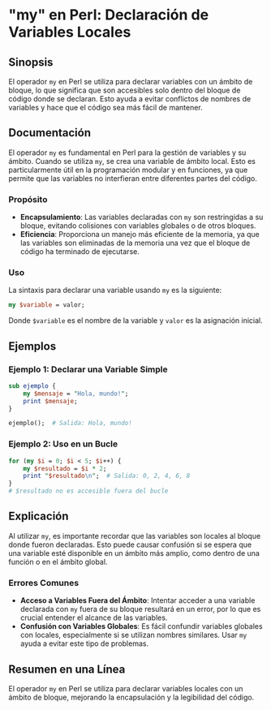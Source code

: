 <!--
Meta Description: # "my" en Perl: Declaración de Variables Locales ## Sinopsis El operador `my` en Perl se utiliza para declarar variables con un ámbito de bloque, lo q...
Meta Keywords: variables, que, una, variable, perl
-->

# "my" en Perl: Declaración de Variables Locales

## Sinopsis
El operador `my` en Perl se utiliza para declarar variables con un ámbito de bloque, lo que significa que son accesibles solo dentro del bloque de código donde se declaran. Esto ayuda a evitar conflictos de nombres de variables y hace que el código sea más fácil de mantener.

## Documentación
El operador `my` es fundamental en Perl para la gestión de variables y su ámbito. Cuando se utiliza `my`, se crea una variable de ámbito local. Esto es particularmente útil en la programación modular y en funciones, ya que permite que las variables no interfieran entre diferentes partes del código.

### Propósito
- **Encapsulamiento**: Las variables declaradas con `my` son restringidas a su bloque, evitando colisiones con variables globales o de otros bloques.
- **Eficiencia**: Proporciona un manejo más eficiente de la memoria, ya que las variables son eliminadas de la memoria una vez que el bloque de código ha terminado de ejecutarse.

### Uso
La sintaxis para declarar una variable usando `my` es la siguiente:

```perl
my $variable = valor;
```

Donde `$variable` es el nombre de la variable y `valor` es la asignación inicial.

## Ejemplos
### Ejemplo 1: Declarar una Variable Simple
```perl
sub ejemplo {
    my $mensaje = "Hola, mundo!";
    print $mensaje;
}

ejemplo();  # Salida: Hola, mundo!
```

### Ejemplo 2: Uso en un Bucle
```perl
for (my $i = 0; $i < 5; $i++) {
    my $resultado = $i * 2;
    print "$resultado\n";  # Salida: 0, 2, 4, 6, 8
}
# $resultado no es accesible fuera del bucle
```

## Explicación
Al utilizar `my`, es importante recordar que las variables son locales al bloque donde fueron declaradas. Esto puede causar confusión si se espera que una variable esté disponible en un ámbito más amplio, como dentro de una función o en el ámbito global. 

### Errores Comunes
- **Acceso a Variables Fuera del Ámbito**: Intentar acceder a una variable declarada con `my` fuera de su bloque resultará en un error, por lo que es crucial entender el alcance de las variables.
- **Confusión con Variables Globales**: Es fácil confundir variables globales con locales, especialmente si se utilizan nombres similares. Usar `my` ayuda a evitar este tipo de problemas.

## Resumen en una Línea
El operador `my` en Perl se utiliza para declarar variables locales con un ámbito de bloque, mejorando la encapsulación y la legibilidad del código.